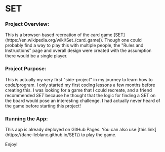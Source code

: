# SET

<h3>Project Overview:</h3>
<p>This is a browser-based recreation of the card game [SET](https://en.wikipedia.org/wiki/Set_(card_game)). Though one could probably find a way to play this with multiple people, the "Rules and Instructions" page and overall design were created with the assumption there would be a single player.</p>

<h3>Project Purpose:</h3>
<p>This is actually my very first "side-project" in my journey to learn how to code/program. I only started my first coding lessons a few months before creating this. I was looking for a game that I could recreate, and a friend recommended <i>SET</i> because he thought that the logic for finding a SET on the board would pose an interesting challenge. I had actually never heard of the game before starting this project!

<h3>Running the App:</h3>
<p>This app is already deployed on GitHub Pages. You can also use [this link](https://dane-leblanc.github.io/SET/) to play the game.</p>

<p>Enjoy!</p>
